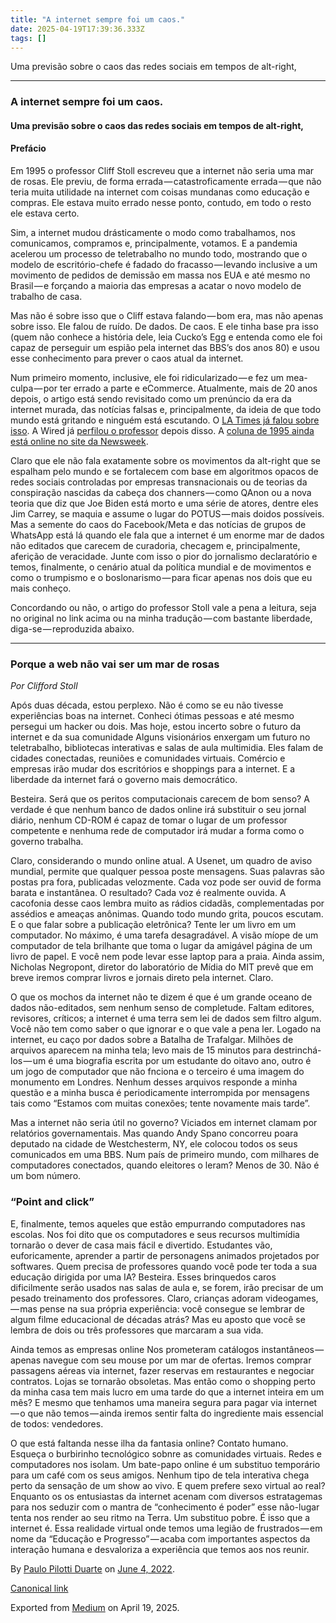 ```yaml
---
title: "A internet sempre foi um caos."
date: 2025-04-19T17:39:36.333Z
tags: []
---
```


Uma previsão sobre o caos das redes sociais em tempos de alt-right,

* * *

### A internet sempre foi um caos.

#### Uma previsão sobre o caos das redes sociais em tempos de alt-right,

#### Prefácio

Em 1995 o professor Cliff Stoll escreveu que a internet não seria uma mar de rosas. Ele previu, de forma errada — catastroficamente errada — que não teria muita utilidade na internet com coisas mundanas como educação e compras. Ele estava muito errado nesse ponto, contudo, em todo o resto ele estava certo.

Sim, a internet mudou drásticamente o modo como trabalhamos, nos comunicamos, compramos e, principalmente, votamos. E a pandemia acelerou um processo de teletrabalho no mundo todo, mostrando que o modelo de escritório-chefe é fadado do fracasso — levando inclusive a um movimento de pedidos de demissão em massa nos EUA e até mesmo no Brasil — e forçando a maioria das empresas a acatar o novo modelo de trabalho de casa.

Mas não é sobre isso que o Cliff estava falando — bom era, mas não apenas sobre isso. Ele falou de ruído. De dados. De caos. E ele tinha base pra isso (quem não conhece a história dele, leia Cucko’s Egg e entenda como ele foi capaz de perseguir um espião pela internet das BBS’s dos anos 80) e usou esse conhecimento para prever o caos atual da internet.

Num primeiro momento, inclusive, ele foi ridicularizado — e fez um mea-culpa — por ter errado a parte e eCommerce. Atualmente, mais de 20 anos depois, o artigo está sendo revisitado como um prenúncio da era da internet murada, das notícias falsas e, principalmente, da ideia de que todo mundo está gritando e ninguém está escutando. O [LA Times já falou sobre isso](https://www.latimes.com/business/hiltzik/la-fi-mh-actually-that-offbase-20150227-column.html). A Wired já [perfilou o professor](https://www.wired.com/story/meet-the-mad-scientist-who-wrote-the-book-on-how-to-hunt-hackers/) depois disso. A [coluna de 1995 ainda está online no site da Newsweek](https://www.newsweek.com/clifford-stoll-why-web-wont-be-nirvana-185306).

Claro que ele não fala exatamente sobre os movimentos da alt-right que se espalham pelo mundo e se fortalecem com base em algoritmos opacos de redes sociais controladas por empresas transnacionais ou de teorias da conspiração nascidas da cabeça dos channers — como QAnon ou a nova teoria que diz que Joe Biden está morto e uma série de atores, dentre eles Jim Carrey, se maquia e assume o lugar do POTUS — mais doidos possíveis. Mas a semente do caos do Facebook/Meta e das notícias de grupos de WhatsApp está lá quando ele fala que a internet é um enorme mar de dados não editados que carecem de curadoria, checagem e, principalmente, aferição de veracidade. Junte com isso o pior do jornalismo declaratório e temos, finalmente, o cenário atual da política mundial e de movimentos e como o trumpismo e o boslonarismo — para ficar apenas nos dois que eu mais conheço.

Concordando ou não, o artigo do professor Stoll vale a pena a leitura, seja no original no link acima ou na minha tradução — com bastante liberdade, diga-se — reproduzida abaixo.

* * *

### Porque a web não vai ser um mar de rosas

_Por Clifford Stoll_

Após duas década, estou perplexo. Não é como se eu não tivesse experiências boas na internet. Conheci ótimas pessoas e até mesmo persegui um hacker ou dois. Mas hoje, estou incerto sobre o futuro da internet e da sua comunidade Alguns visionários enxergam um futuro no teletrabalho, bibliotecas interativas e salas de aula multimidia. Eles falam de cidades conectadas, reuniões e comunidades virtuais. Comércio e empresas irão mudar dos escritórios e shoppings para a internet. E a liberdade da internet fará o governo mais democrático.

Besteira. Será que os peritos computacionais carecem de bom senso? A verdade é que nenhum banco de dados online irá substituir o seu jornal diário, nenhum CD-ROM é capaz de tomar o lugar de um professor competente e nenhuma rede de computador irá mudar a forma como o governo trabalha.

Claro, considerando o mundo online atual. A Usenet, um quadro de aviso mundial, permite que qualquer pessoa poste mensagens. Suas palavras são postas pra fora, publicadas velozmente. Cada voz pode ser ouvid de forma barata e instantânea. O resultado? Cada voz é realmente ouvida. A cacofonia desse caos lembra muito as rádios cidadãs, complementadas por assédios e ameaças anônimas. Quando todo mundo grita, poucos escutam. E o que falar sobre a publicação eletrônica? Tente ler um livro em um computador. No máximo, é uma tarefa desagradável. A visão míope de um computador de tela brilhante que toma o lugar da amigável página de um livro de papel. E você nem pode levar esse laptop para a praia. Ainda assim, Nicholas Negropont, diretor do laboratório de Mídia do MIT prevê que em breve iremos comprar livros e jornais direto pela internet. Claro.

O que os mochos da internet não te dizem é que é um grande oceano de dados não-editados, sem nenhum senso de completude. Faltam editores, revisores, críticos; a internet é uma terra sem lei de dados sem filtro algum. Você não tem como saber o que ignorar e o que vale a pena ler. Logado na internet, eu caço por dados sobre a Batalha de Trafalgar. Milhões de arquivos aparecem na minha tela; levo mais de 15 minutos para destrinchá-los — um é uma biografia escrita por um estudante do oitavo ano, outro é um jogo de computador que não fnciona e o terceiro é uma imagem do monumento em Londres. Nenhum desses arquivos responde a minha questão e a minha busca é periodicamente interrompida por mensagens tais como “Estamos com muitas conexões; tente novamente mais tarde”.

Mas a internet não seria útil no governo? Viciados em internet clamam por relatórios governamentais. Mas quando Andy Spano concorreu poara deputado na cidade de Westchesterm, NY, ele colocou todos os seus comunicados em uma BBS. Num país de primeiro mundo, com milhares de computadores conectados, quando eleitores o leram? Menos de 30. Não é um bom número.

### “Point and click”

E, finalmente, temos aqueles que estão empurrando computadores nas escolas. Nos foi dito que os computadores e seus recursos multimídia tornarão o dever de casa mais fácil e divertido. Estudantes vão, euforicamente, aprender a partir de personagens animados projetados por softwares. Quem precisa de professores quando você pode ter toda a sua educação dirigida por uma IA? Besteira. Esses brinquedos caros dificilmente serão usados nas salas de aula e, se forem, irão precisar de um pesado treinamento dos professores. Claro, crianças adoram videogames, — mas pense na sua própria experiência: você consegue se lembrar de algum filme educacional de décadas atrás? Mas eu aposto que você se lembra de dois ou três professores que marcaram a sua vida.

Ainda temos as empresas online Nos prometeram catálogos instantâneos — apenas navegue com seu mouse por um mar de ofertas. Iremos comprar passagens aéreas via internet, fazer reservas em restaurantes e negociar contratos. Lojas se tornarão obsoletas. Mas então como o shopping perto da minha casa tem mais lucro em uma tarde do que a internet inteira em um mês? E mesmo que tenhamos uma maneira segura para pagar via internet — o que não temos — ainda iremos sentir falta do ingrediente mais essencial de todos: vendedores.

O que está faltanda nesse ilha da fantasia online? Contato humano. Esqueça o burbirinho tecnológico sobnre as comunidades virtuais. Redes e computadores nos isolam. Um bate-papo online é um substituo temporário para um café com os seus amigos. Nenhum tipo de tela interativa chega perto da sensação de um show ao vivo. E quem prefere sexo virtual ao real? Enquanto os os entusiastas da internet acenam com diversos estratagemas para nos seduzir com o mantra de “conhecimento é poder” esse não-lugar tenta nos render ao seu ritmo na Terra. Um substituo pobre. É isso que a internet é. Essa realidade virtual onde temos uma legião de frustrados — em nome da “Educação e Progresso” — acaba com importantes aspectos da interação humana e desvaloriza a experiência que temos aos nos reunir.

By [Paulo Pilotti Duarte](https://medium.com/@paulopilotti) on [June 4, 2022](https://medium.com/p/f994a05734ad).

[Canonical link](https://medium.com/@paulopilotti/a-internet-sempre-foi-um-caos-f994a05734ad)

Exported from [Medium](https://medium.com) on April 19, 2025.